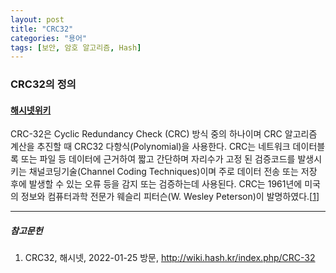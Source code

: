 ```yaml
---
layout: post
title: "CRC32"
categories: "용어"
tags: [보안, 암호 알고리즘, Hash]
---
```


### CRC32의 정의

#### [해시넷위키](http://wiki.hash.kr/index.php/CRC-32)

CRC-32은 Cyclic Redundancy Check (CRC) 방식 중의 하나이며 CRC 알고리즘 계산을 추진할 때 CRC32 다항식(Polynomial)을 사용한다. CRC는 네트워크 데이터블록 또는 파일 등 데이터에 근거하여 짧고 간단하며 자리수가 고정 된 검증코드를 발생시키는 채널코딩기술(Channel Coding Techniques)이며 주로 데이터 전송 또는 저장 후에 발생할 수 있는 오류 등을 감지 또는 검증하는데 사용된다. CRC는 1961년에 미국의 정보와 컴퓨터과학 전문가 웨슬리 피터슨(W. Wesley Peterson)이 발명하였다.[[1](http://wiki.hash.kr/index.php/CRC-32)]

---

##### 참고문헌

1) CRC32, 해시넷, 2022-01-25 방문, http://wiki.hash.kr/index.php/CRC-32

